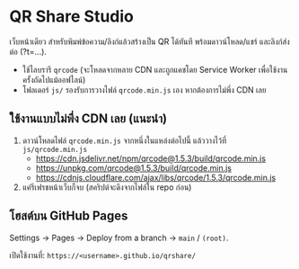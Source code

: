 # QR Share Studio

เว็บหน้าเดียว สำหรับพิมพ์ข้อความ/ลิงก์แล้วสร้างเป็น QR ได้ทันที พร้อมดาวน์โหลด/แชร์ และลิงก์ส่งต่อ (?t=...).

- ใช้ไลบรารี `qrcode` (จะโหลดจากหลาย CDN และถูกแคชโดย Service Worker เพื่อใช้งานครั้งถัดไปแม้ออฟไลน์)
- โฟลเดอร์ `js/` รองรับการวางไฟล์ `qrcode.min.js` เอง หากต้องการไม่พึ่ง CDN เลย

## ใช้งานแบบไม่พึ่ง CDN เลย (แนะนำ)
1. ดาวน์โหลดไฟล์ `qrcode.min.js` จากหนึ่งในแหล่งต่อไปนี้ แล้ววางไว้ที่ `js/qrcode.min.js`
   - https://cdn.jsdelivr.net/npm/qrcode@1.5.3/build/qrcode.min.js
   - https://unpkg.com/qrcode@1.5.3/build/qrcode.min.js
   - https://cdnjs.cloudflare.com/ajax/libs/qrcode/1.5.3/qrcode.min.js
2. แค่รีเฟรชหน้าเว็บก็จบ (สคริปต์จะดึงจากไฟล์ใน repo ก่อน)

## โฮสต์บน GitHub Pages
Settings → Pages → Deploy from a branch → `main` / `(root)`.

เปิดใช้งานที่: `https://<username>.github.io/qrshare/`
